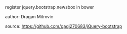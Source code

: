 register jquery.bootstrap.newsbox in bower

author: Dragan Mitrovic

source: https://github.com/gagi270683/jQuery-bootstrap